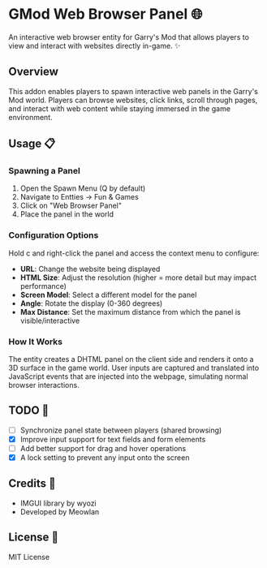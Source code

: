 # GMod Web Browser Panel 🌐

An interactive web browser entity for Garry's Mod that allows players to view and interact with websites directly in-game. ✨

## Overview

This addon enables players to spawn interactive web panels in the Garry's Mod world. Players can browse websites, click links, scroll through pages, and interact with web content while staying immersed in the game environment.

## Usage 📋

### Spawning a Panel

1. Open the Spawn Menu (Q by default)
2. Navigate to Entties -> Fun & Games
3. Click on "Web Browser Panel"
4. Place the panel in the world

### Configuration Options

Hold c and right-click the panel and access the context menu to configure:

- **URL**: Change the website being displayed
- **HTML Size**: Adjust the resolution (higher = more detail but may impact performance)
- **Screen Model**: Select a different model for the panel
- **Angle**: Rotate the display (0-360 degrees)
- **Max Distance**: Set the maximum distance from which the panel is visible/interactive

### How It Works

The entity creates a DHTML panel on the client side and renders it onto a 3D surface in the game world. User inputs are captured and translated into JavaScript events that are injected into the webpage, simulating normal browser interactions.

## TODO 📝

- [ ] Synchronize panel state between players (shared browsing)
- [x] Improve input support for text fields and form elements
- [ ] Add better support for drag and hover operations
- [x] A lock setting to prevent any input onto the screen

## Credits 👏

- IMGUI library by wyozi
- Developed by Meowlan

## License 📄

MIT License
